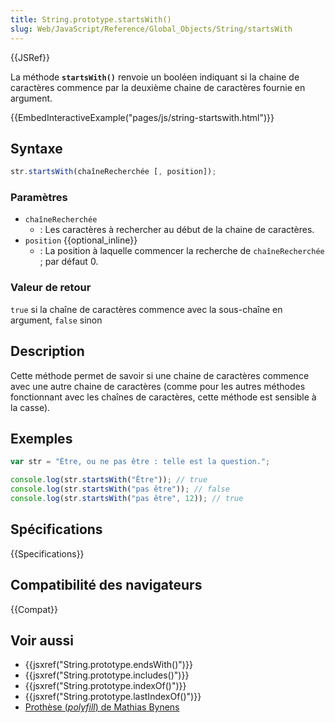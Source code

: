 ```yaml
---
title: String.prototype.startsWith()
slug: Web/JavaScript/Reference/Global_Objects/String/startsWith
---
```


{{JSRef}}

La méthode **`startsWith()`** renvoie un booléen indiquant si la chaine de caractères commence par la deuxième chaine de caractères fournie en argument.

{{EmbedInteractiveExample("pages/js/string-startswith.html")}}

## Syntaxe

```js
str.startsWith(chaîneRecherchée [, position]);
```

### Paramètres

- `chaîneRecherchée`
  - : Les caractères à rechercher au début de la chaine de caractères.
- `position` {{optional_inline}}
  - : La position à laquelle commencer la recherche de `chaîneRecherchée` ; par défaut 0.

### Valeur de retour

`true` si la chaîne de caractères commence avec la sous-chaîne en argument, `false` sinon

## Description

Cette méthode permet de savoir si une chaine de caractères commence avec une autre chaine de caractères (comme pour les autres méthodes fonctionnant avec les chaînes de caractères, cette méthode est sensible à la casse).

## Exemples

```js
var str = "Être, ou ne pas être : telle est la question.";

console.log(str.startsWith("Être")); // true
console.log(str.startsWith("pas être")); // false
console.log(str.startsWith("pas être", 12)); // true
```

## Spécifications

{{Specifications}}

## Compatibilité des navigateurs

{{Compat}}

## Voir aussi

- {{jsxref("String.prototype.endsWith()")}}
- {{jsxref("String.prototype.includes()")}}
- {{jsxref("String.prototype.indexOf()")}}
- {{jsxref("String.prototype.lastIndexOf()")}}
- [Prothèse (_polyfill_) de Mathias Bynens](https://github.com/mathiasbynens/String.prototype.startsWith)
